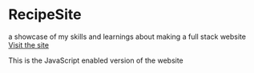 # RecipeSite
a showcase of my skills and learnings about making a full stack website
[Visit the site](https://www.peders.me/home.html)

This is the JavaScript enabled version of the website
